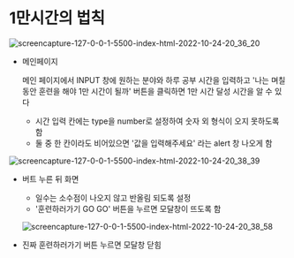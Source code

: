 # 1만시간의 법칙


![screencapture-127-0-0-1-5500-index-html-2022-10-24-20_36_20](https://user-images.githubusercontent.com/105181266/197517659-3a321df1-66dc-41bf-b466-3ea63ec1ee52.png)
- 메인페이지
  
  메인 페이지에서 INPUT 창에 원하는 분야와 하루 공부 시간을 입력하고 '나는 며칠 동안 훈련을 해야 1만 시간이 될까' 버튼을 클릭하면 1만 시간 달성 시간을 알 수 있다
   - 시간 입력 칸에는 type을 number로 설정하여 숫자 외 형식이 오지 못하도록 함
   - 둘 중 한 칸이라도 비어있으면 '값을 입력해주세요' 라는 alert 창 나오게 함
   
 ![screencapture-127-0-0-1-5500-index-html-2022-10-24-20_38_39](https://user-images.githubusercontent.com/105181266/197518206-7dfac631-2d78-4fe3-b0a5-fe9c2d173c9f.png)
- 버트 누른 뒤 화면
  - 일수는 소수점이 나오지 않고 반올림 되도록 설정
  - '훈련하러가기 GO GO' 버튼을 누르면 모달창이 뜨도록 함
  
  ![screencapture-127-0-0-1-5500-index-html-2022-10-24-20_38_58](https://user-images.githubusercontent.com/105181266/197518386-b0f04ff5-92e3-4ebb-934b-f02c8e57d8a3.png)
- 진짜 훈련하러가기 버튼 누르면 모달창 닫힘

